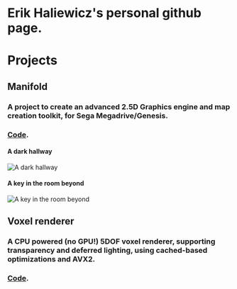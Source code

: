 # Erik Haliewicz's personal github page.

# Projects

## Manifold

### A project to create an advanced 2.5D Graphics engine and map creation toolkit, for Sega Megadrive/Genesis.

### [Code](github.com/ehaliewicz/manifold).

#### A dark hallway
![A dark hallway]("ehaliewicz.github.io/manifold_1.png")

#### A key in the room beyond
![ A key in the room beyond]("ehaliewicz.github.io//manifold_0.png")

## Voxel renderer

### A CPU powered (no GPU!) 5DOF voxel renderer, supporting transparency and deferred lighting, using cached-based optimizations and AVX2.

### [Code](github.com/ehaliewicz/voxel).
